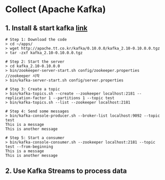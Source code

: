 # Collect (Apache Kafka)
## 1. Install & start kafka [link](http://kafka.apache.org/documentation.html#quickstart)
```
# Step 1: Download the code
> cd ~/apps/
> wget http://apache.tt.co.kr/kafka/0.10.0.0/kafka_2.10-0.10.0.0.tgz
> tar -zxf kafka_2.10-0.10.0.0.tgz

# Step 2: Start the server
> cd kafka_2.10-0.10.0.0
> bin/zookeeper-server-start.sh config/zookeeper.properties //zookeeper 시작
> bin/kafka-server-start.sh config/server.properties

# Step 3: Create a topic
> bin/kafka-topics.sh --create --zookeeper localhost:2181 --replication-factor 1 --partitions 1 --topic test
> bin/kafka-topics.sh --list --zookeeper localhost:2181

# Step 4: Send some messages
> bin/kafka-console-producer.sh --broker-list localhost:9092 --topic test
This is a message
This is another message

# Step 5: Start a consumer
> bin/kafka-console-consumer.sh --zookeeper localhost:2181 --topic test --from-beginning
This is a message
This is another message

```

## 2. Use Kafka Streams to process data
